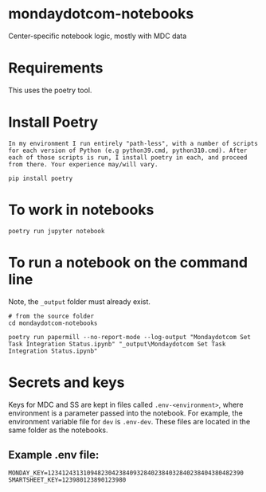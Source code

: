 # mondaydotcom-notebooks
Center-specific notebook logic, mostly with MDC data

# Requirements

This uses the poetry tool.

# Install Poetry

    In my environment I run entirely "path-less", with a number of scripts for each version of Python (e.g python39.cmd, python310.cmd). After each of those scripts is run, I install poetry in each, and proceed from there. Your experience may/will vary.

    pip install poetry

# To work in notebooks

    poetry run jupyter notebook

# To run a notebook on the command line

Note, the `_output` folder must already exist.

    # from the source folder
    cd mondaydotcom-notebooks
    
    poetry run papermill --no-report-mode --log-output "Mondaydotcom Set Task Integration Status.ipynb" "_output\Mondaydotcom Set Task Integration Status.ipynb" 

# Secrets and keys

Keys for MDC and SS are kept in files called `.env-<environment>`, where environment is a parameter passed into the notebook. For example, the environment variable file for `dev` is `.env-dev`. These files are located in the same folder as the notebooks.

## Example .env file:

```
MONDAY_KEY=1234124313109482304238409328402384032840238404380482390
SMARTSHEET_KEY=123980123890123980
```
